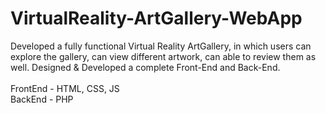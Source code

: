 # VirtualReality-ArtGallery-WebApp

Developed a fully functional Virtual Reality ArtGallery, in which users can explore the gallery, can view different artwork, can able to review them as well. Designed &amp; Developed a complete Front-End and Back-End.<br><br>
FrontEnd - HTML, CSS, JS<br>
BackEnd - PHP
